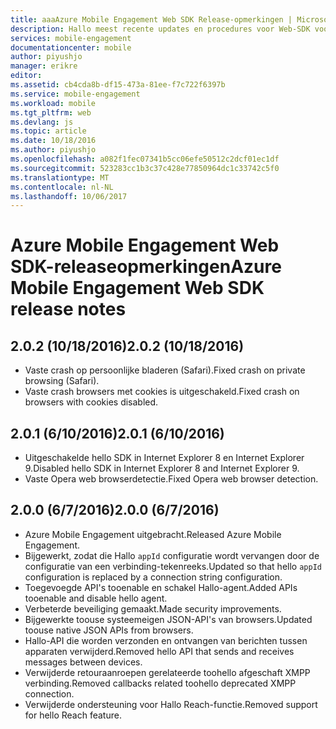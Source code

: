 ```yaml
---
title: aaaAzure Mobile Engagement Web SDK Release-opmerkingen | Microsoft Docs
description: Hallo meest recente updates en procedures voor Web-SDK voor Azure Mobile Engagement
services: mobile-engagement
documentationcenter: mobile
author: piyushjo
manager: erikre
editor: 
ms.assetid: cb4cda8b-df15-473a-81ee-f7c722f6397b
ms.service: mobile-engagement
ms.workload: mobile
ms.tgt_pltfrm: web
ms.devlang: js
ms.topic: article
ms.date: 10/18/2016
ms.author: piyushjo
ms.openlocfilehash: a082f1fec07341b5cc06efe50512c2dcf01ec1df
ms.sourcegitcommit: 523283cc1b3c37c428e77850964dc1c33742c5f0
ms.translationtype: MT
ms.contentlocale: nl-NL
ms.lasthandoff: 10/06/2017
---
```

# <a name="azure-mobile-engagement-web-sdk-release-notes"></a><span data-ttu-id="c6de3-103">Azure Mobile Engagement Web SDK-releaseopmerkingen</span><span class="sxs-lookup"><span data-stu-id="c6de3-103">Azure Mobile Engagement Web SDK release notes</span></span>
## <a name="202-10182016"></a><span data-ttu-id="c6de3-104">2.0.2 (10/18/2016)</span><span class="sxs-lookup"><span data-stu-id="c6de3-104">2.0.2 (10/18/2016)</span></span>
* <span data-ttu-id="c6de3-105">Vaste crash op persoonlijke bladeren (Safari).</span><span class="sxs-lookup"><span data-stu-id="c6de3-105">Fixed crash on private browsing (Safari).</span></span>
* <span data-ttu-id="c6de3-106">Vaste crash browsers met cookies is uitgeschakeld.</span><span class="sxs-lookup"><span data-stu-id="c6de3-106">Fixed crash on browsers with cookies disabled.</span></span>

## <a name="201-6102016"></a><span data-ttu-id="c6de3-107">2.0.1 (6/10/2016)</span><span class="sxs-lookup"><span data-stu-id="c6de3-107">2.0.1 (6/10/2016)</span></span>
* <span data-ttu-id="c6de3-108">Uitgeschakelde hello SDK in Internet Explorer 8 en Internet Explorer 9.</span><span class="sxs-lookup"><span data-stu-id="c6de3-108">Disabled hello SDK in Internet Explorer 8 and Internet Explorer 9.</span></span>
* <span data-ttu-id="c6de3-109">Vaste Opera web browserdetectie.</span><span class="sxs-lookup"><span data-stu-id="c6de3-109">Fixed Opera web browser detection.</span></span>

## <a name="200-672016"></a><span data-ttu-id="c6de3-110">2.0.0 (6/7/2016)</span><span class="sxs-lookup"><span data-stu-id="c6de3-110">2.0.0 (6/7/2016)</span></span>
* <span data-ttu-id="c6de3-111">Azure Mobile Engagement uitgebracht.</span><span class="sxs-lookup"><span data-stu-id="c6de3-111">Released Azure Mobile Engagement.</span></span>
* <span data-ttu-id="c6de3-112">Bijgewerkt, zodat die Hallo `appId` configuratie wordt vervangen door de configuratie van een verbinding-tekenreeks.</span><span class="sxs-lookup"><span data-stu-id="c6de3-112">Updated so that hello `appId` configuration is replaced by a connection string configuration.</span></span>
* <span data-ttu-id="c6de3-113">Toegevoegde API's tooenable en schakel Hallo-agent.</span><span class="sxs-lookup"><span data-stu-id="c6de3-113">Added APIs tooenable and disable hello agent.</span></span>
* <span data-ttu-id="c6de3-114">Verbeterde beveiliging gemaakt.</span><span class="sxs-lookup"><span data-stu-id="c6de3-114">Made security improvements.</span></span>
* <span data-ttu-id="c6de3-115">Bijgewerkte toouse systeemeigen JSON-API's van browsers.</span><span class="sxs-lookup"><span data-stu-id="c6de3-115">Updated toouse native JSON APIs from browsers.</span></span>
* <span data-ttu-id="c6de3-116">Hallo-API die worden verzonden en ontvangen van berichten tussen apparaten verwijderd.</span><span class="sxs-lookup"><span data-stu-id="c6de3-116">Removed hello API that sends and receives messages between devices.</span></span>
* <span data-ttu-id="c6de3-117">Verwijderde retouraanroepen gerelateerde toohello afgeschaft XMPP verbinding.</span><span class="sxs-lookup"><span data-stu-id="c6de3-117">Removed callbacks related toohello deprecated XMPP connection.</span></span>
* <span data-ttu-id="c6de3-118">Verwijderde ondersteuning voor Hallo Reach-functie.</span><span class="sxs-lookup"><span data-stu-id="c6de3-118">Removed support for hello Reach feature.</span></span>

